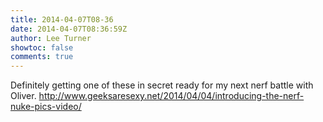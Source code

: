 ```yaml
---
title: 2014-04-07T08-36
date: 2014-04-07T08:36:59Z
author: Lee Turner
showtoc: false
comments: true
---
```


Definitely getting one of these in secret ready for my next nerf battle with Oliver. http://www.geeksaresexy.net/2014/04/04/introducing-the-nerf-nuke-pics-video/

